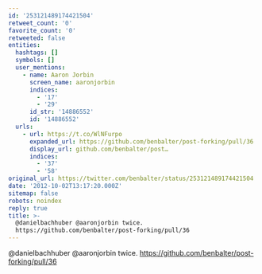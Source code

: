 ```yaml
---
id: '253121489174421504'
retweet_count: '0'
favorite_count: '0'
retweeted: false
entities:
  hashtags: []
  symbols: []
  user_mentions:
    - name: Aaron Jorbin
      screen_name: aaronjorbin
      indices:
        - '17'
        - '29'
      id_str: '14886552'
      id: '14886552'
  urls:
    - url: https://t.co/WlNFurpo
      expanded_url: https://github.com/benbalter/post-forking/pull/36
      display_url: github.com/benbalter/post…
      indices:
        - '37'
        - '58'
original_url: https://twitter.com/benbalter/status/253121489174421504
date: '2012-10-02T13:17:20.000Z'
sitemap: false
robots: noindex
reply: true
title: >-
  @danielbachhuber @aaronjorbin twice.
  https://github.com/benbalter/post-forking/pull/36
---
```


@danielbachhuber @aaronjorbin twice. https://github.com/benbalter/post-forking/pull/36